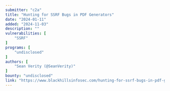 ```yaml
---
submitter: "c2a"
title: "Hunting for SSRF Bugs in PDF Generators"
date: "2024-01-11"
added: "2024-11-03"
description: ""
vulnerabilities: [
    "SSRF"
]
programs: [
    "undisclosed"
]
authors: [
    "Sean Verity (@SeanVerity)"
]
bounty: "undisclosed"
link: "https://www.blackhillsinfosec.com/hunting-for-ssrf-bugs-in-pdf-generators/"
---
```




